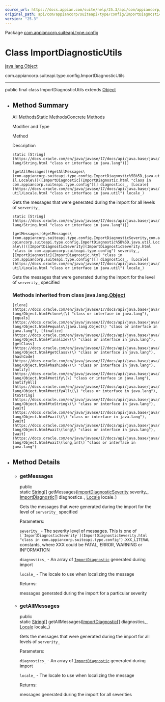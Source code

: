 ```yaml
---
source_url: https://docs.appian.com/suite/help/25.3/api/com/appiancorp/suiteapi/type/config/ImportDiagnosticUtils.html
original_path: api/com/appiancorp/suiteapi/type/config/ImportDiagnosticUtils.html
version: "25.3"
---
```


Package [com.appiancorp.suiteapi.type.config](package-summary.html)

# Class ImportDiagnosticUtils

[java.lang.Object](https://docs.oracle.com/en/java/javase/17/docs/api/java.base/java/lang/Object.html "class or interface in java.lang")

com.appiancorp.suiteapi.type.config.ImportDiagnosticUtils

* * *

public final class ImportDiagnosticUtils extends [Object](https://docs.oracle.com/en/java/javase/17/docs/api/java.base/java/lang/Object.html "class or interface in java.lang")

-   ## Method Summary

    All MethodsStatic MethodsConcrete Methods

    Modifier and Type

    Method

    Description

    `static [String](https://docs.oracle.com/en/java/javase/17/docs/api/java.base/java/lang/String.html "class or interface in java.lang")[]`

    `[getAllMessages](#getAllMessages\(com.appiancorp.suiteapi.type.config.ImportDiagnostic%5B%5D,java.util.Locale\))([ImportDiagnostic](ImportDiagnostic.html "class in com.appiancorp.suiteapi.type.config")[] diagnostics_, [Locale](https://docs.oracle.com/en/java/javase/17/docs/api/java.base/java/util/Locale.html "class or interface in java.util") locale_)`

    Gets the messages that were generated during the import for all levels of `serverity_`

    `static [String](https://docs.oracle.com/en/java/javase/17/docs/api/java.base/java/lang/String.html "class or interface in java.lang")[]`

    `[getMessages](#getMessages\(com.appiancorp.suiteapi.type.config.ImportDiagnosticSeverity,com.appiancorp.suiteapi.type.config.ImportDiagnostic%5B%5D,java.util.Locale\))([ImportDiagnosticSeverity](ImportDiagnosticSeverity.html "class in com.appiancorp.suiteapi.type.config") severity_, [ImportDiagnostic](ImportDiagnostic.html "class in com.appiancorp.suiteapi.type.config")[] diagnostics_, [Locale](https://docs.oracle.com/en/java/javase/17/docs/api/java.base/java/util/Locale.html "class or interface in java.util") locale_)`

    Gets the messages that were generated during the import for the level of `serverity_` specified

    ### Methods inherited from class java.lang.[Object](https://docs.oracle.com/en/java/javase/17/docs/api/java.base/java/lang/Object.html "class or interface in java.lang")

    `[clone](https://docs.oracle.com/en/java/javase/17/docs/api/java.base/java/lang/Object.html#clone\(\) "class or interface in java.lang"), [equals](https://docs.oracle.com/en/java/javase/17/docs/api/java.base/java/lang/Object.html#equals\(java.lang.Object\) "class or interface in java.lang"), [finalize](https://docs.oracle.com/en/java/javase/17/docs/api/java.base/java/lang/Object.html#finalize\(\) "class or interface in java.lang"), [getClass](https://docs.oracle.com/en/java/javase/17/docs/api/java.base/java/lang/Object.html#getClass\(\) "class or interface in java.lang"), [hashCode](https://docs.oracle.com/en/java/javase/17/docs/api/java.base/java/lang/Object.html#hashCode\(\) "class or interface in java.lang"), [notify](https://docs.oracle.com/en/java/javase/17/docs/api/java.base/java/lang/Object.html#notify\(\) "class or interface in java.lang"), [notifyAll](https://docs.oracle.com/en/java/javase/17/docs/api/java.base/java/lang/Object.html#notifyAll\(\) "class or interface in java.lang"), [toString](https://docs.oracle.com/en/java/javase/17/docs/api/java.base/java/lang/Object.html#toString\(\) "class or interface in java.lang"), [wait](https://docs.oracle.com/en/java/javase/17/docs/api/java.base/java/lang/Object.html#wait\(\) "class or interface in java.lang"), [wait](https://docs.oracle.com/en/java/javase/17/docs/api/java.base/java/lang/Object.html#wait\(long\) "class or interface in java.lang"), [wait](https://docs.oracle.com/en/java/javase/17/docs/api/java.base/java/lang/Object.html#wait\(long,int\) "class or interface in java.lang")`

-   ## Method Details

    -   ### getMessages

        public static [String](https://docs.oracle.com/en/java/javase/17/docs/api/java.base/java/lang/String.html "class or interface in java.lang")\[\] getMessages([ImportDiagnosticSeverity](ImportDiagnosticSeverity.html "class in com.appiancorp.suiteapi.type.config") severity\_, [ImportDiagnostic](ImportDiagnostic.html "class in com.appiancorp.suiteapi.type.config")\[\] diagnostics\_, [Locale](https://docs.oracle.com/en/java/javase/17/docs/api/java.base/java/util/Locale.html "class or interface in java.util") locale\_)

        Gets the messages that were generated during the import for the level of `serverity_` specified

        Parameters:

        `severity_` - The severity level of messages. This is one of ``[`ImportDiagnosticSeverity`](ImportDiagnosticSeverity.html "class in com.appiancorp.suiteapi.type.config").XXX_LITERAL`` constants, where XXX could be FATAL, ERROR, WARNING or INFORMATION

        `diagnostics_` - An array of [`ImportDiagnostic`](ImportDiagnostic.html "class in com.appiancorp.suiteapi.type.config") generated during import

        `locale_` - The locale to use when localizing the message

        Returns:

        messages generated during the import for a particular severity

    -   ### getAllMessages

        public static [String](https://docs.oracle.com/en/java/javase/17/docs/api/java.base/java/lang/String.html "class or interface in java.lang")\[\] getAllMessages([ImportDiagnostic](ImportDiagnostic.html "class in com.appiancorp.suiteapi.type.config")\[\] diagnostics\_, [Locale](https://docs.oracle.com/en/java/javase/17/docs/api/java.base/java/util/Locale.html "class or interface in java.util") locale\_)

        Gets the messages that were generated during the import for all levels of `serverity_`

        Parameters:

        `diagnostics_` - An array of [`ImportDiagnostic`](ImportDiagnostic.html "class in com.appiancorp.suiteapi.type.config") generated during import

        `locale_` - The locale to use when localizing the message

        Returns:

        messages generated during the import for all severities